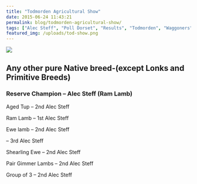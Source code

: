 ```yaml
---
title: "Todmorden Agricultural Show"
date: 2015-06-24 11:43:21
permalink: blog/todmorden-agricultural-show/
tags: ["Alec Steff", "Poll Dorset", "Results", "Todmorden", "Waggoners"]
featured_img: /uploads/tod-show.png
---
```


![](/uploads/tod-show.png)

## Any other pure Native breed-(except Lonks and Primitive Breeds)

### Reserve Champion – Alec Steff (Ram Lamb)

Aged Tup – 2nd Alec Steff

Ram Lamb – 1st Alec Steff

Ewe lamb – 2nd Alec Steff

– 3rd Alec Steff

Shearling Ewe – 2nd Alec Steff

Pair Gimmer Lambs – 2nd Alec Steff

Group of 3 – 2nd Alec Steff
